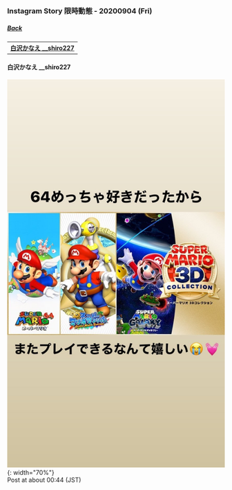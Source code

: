 ### Instagram Story 限時動態 - 20200904 (Fri)
##### [Back](../../IGstory_List.md)

<table>
<tr>
<th><a href="#__shiro227">白沢かなえ __shiro227</a></th>
</tr>
</table>

<a name="__shiro227"></a>
#### 白沢かなえ __shiro227

![20200904_shiro227_1](../../../../../Album/Instagram/IGstory/Sep2020/20200904/20200904_shiro227_1.jpg){: width="70%"}  
Post at about 00:44 (JST)  
